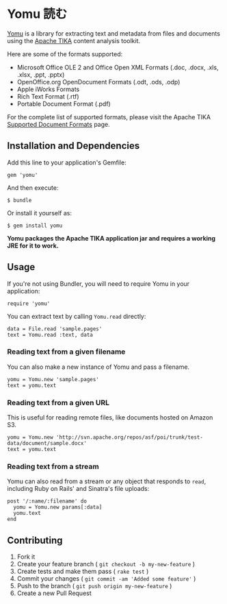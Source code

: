 # Yomu 読む
[Yomu](http://erol.github.com/yomu) is a library for extracting text and metadata from files and documents using the [Apache TIKA](http://tika.apache.org/) content analysis toolkit.

Here are some of the formats supported:

- Microsoft Office OLE 2 and Office Open XML Formats (.doc, .docx, .xls, .xlsx,
  .ppt, .pptx)
- OpenOffice.org OpenDocument Formats (.odt, .ods, .odp)
- Apple iWorks Formats
- Rich Text Format (.rtf)
- Portable Document Format (.pdf)

For the complete list of supported formats, please visit the Apache TIKA
[Supported Document Formats](http://tika.apache.org/0.9/formats.html) page.

## Installation and Dependencies

Add this line to your application's Gemfile:

    gem 'yomu'

And then execute:

    $ bundle

Or install it yourself as:

    $ gem install yomu

**Yomu packages the Apache TIKA application jar and requires a working JRE for it to work.**

## Usage

If you're not using Bundler, you will need to require Yomu in your application:

    require 'yomu'

You can extract text by calling `Yomu.read` directly:

    data = File.read 'sample.pages'
    text = Yomu.read :text, data

### Reading text from a given filename

You can also make a new instance of Yomu and pass a filename.

    yomu = Yomu.new 'sample.pages'
    text = yomu.text

### Reading text from a given URL

This is useful for reading remote files, like documents hosted on Amazon S3.

    yomu = Yomu.new 'http://svn.apache.org/repos/asf/poi/trunk/test-data/document/sample.docx'
    text = yomu.text

### Reading text from a stream

Yomu can also read from a stream or any object that responds to `read`, including Ruby on Rails' and Sinatra's file uploads:

    post '/:name/:filename' do
      yomu = Yomu.new params[:data]
      yomu.text
    end

## Contributing

1. Fork it
2. Create your feature branch ( `git checkout -b my-new-feature` )
3. Create tests and make them pass ( `rake test` )
4. Commit your changes ( `git commit -am 'Added some feature'` )
5. Push to the branch ( `git push origin my-new-feature` )
6. Create a new Pull Request
